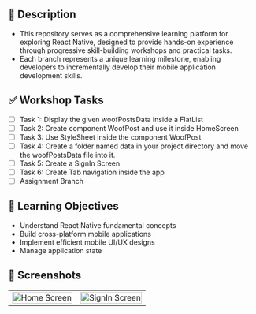 ## 🚀 Description
- This repository serves as a comprehensive learning platform for exploring React Native, designed to provide hands-on experience through progressive skill-building workshops and practical tasks.
- Each branch represents a unique learning milestone, enabling developers to incrementally develop their mobile application development skills.

## ✅ Workshop Tasks
- [ ] Task 1: Display the given woofPostsData inside a FlatList
- [ ] Task 2: Create component WoofPost and use it inside HomeScreen
- [ ] Task 3: Use StyleSheet inside the component WoofPost 
- [ ] Task 4: Create a folder named data in your project directory and move the woofPostsData file into it.
- [ ] Task 5: Create a SignIn Screen 
- [ ] Task 6: Create Tab navigation inside the app 
- [ ] Assignment Branch

## 🎯 Learning Objectives
- Understand React Native fundamental concepts
- Build cross-platform mobile applications
- Implement efficient mobile UI/UX designs
- Manage application state

## 🎯 Screenshots
<table>
  <tr>
    <td><img src="https://github.com/user-attachments/assets/70486990-bc21-41ef-86b4-556536d530b4" width="100%" alt="Home Screen"></td>
    <td><img src="https://github.com/user-attachments/assets/eddad232-a347-4ba4-9993-5fc653b6cda1" width="100%" alt="SignIn Screen"></td>
  </tr>
</table>
